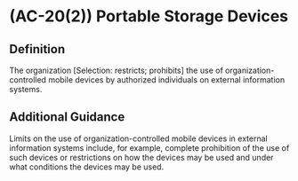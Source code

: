 
# (AC-20(2)) Portable Storage Devices

## Definition

The organization [Selection: restricts; prohibits] the use of organization-controlled mobile devices by authorized individuals on external information systems.

## Additional Guidance

Limits on the use of organization-controlled mobile devices in external information systems include, for example, complete prohibition of the use of such devices or restrictions on how the devices may be used and under what conditions the devices may be used.
